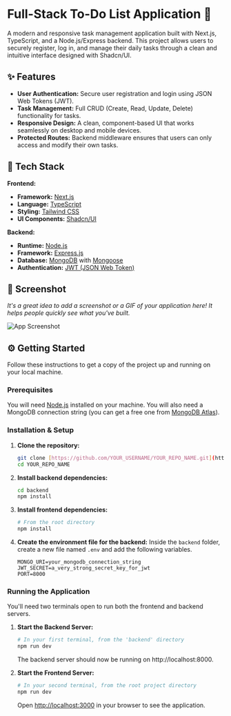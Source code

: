 # Full-Stack To-Do List Application 📝

A modern and responsive task management application built with Next.js, TypeScript, and a Node.js/Express backend. This project allows users to securely register, log in, and manage their daily tasks through a clean and intuitive interface designed with Shadcn/UI.

## ✨ Features

- **User Authentication:** Secure user registration and login using JSON Web Tokens (JWT).
- **Task Management:** Full CRUD (Create, Read, Update, Delete) functionality for tasks.
- **Responsive Design:** A clean, component-based UI that works seamlessly on desktop and mobile devices.
- **Protected Routes:** Backend middleware ensures that users can only access and modify their own tasks.

## 🚀 Tech Stack

**Frontend:**
- **Framework:** [Next.js](https://nextjs.org/)
- **Language:** [TypeScript](https://www.typescriptlang.org/)
- **Styling:** [Tailwind CSS](https://tailwindcss.com/)
- **UI Components:** [Shadcn/UI](https://ui.shadcn.com/)

**Backend:**
- **Runtime:** [Node.js](https://nodejs.org/)
- **Framework:** [Express.js](https://expressjs.com/)
- **Database:** [MongoDB](https://www.mongodb.com/) with [Mongoose](https://mongoosejs.com/)
- **Authentication:** [JWT (JSON Web Token)](https://jwt.io/)

## 📸 Screenshot

*It's a great idea to add a screenshot or a GIF of your application here! It helps people quickly see what you've built.*

![App Screenshot](link-to-your-screenshot.png)


## ⚙️ Getting Started

Follow these instructions to get a copy of the project up and running on your local machine.

### Prerequisites

You will need [Node.js](https://nodejs.org/en/) installed on your machine. You will also need a MongoDB connection string (you can get a free one from [MongoDB Atlas](https://www.mongodb.com/cloud/atlas)).

### Installation & Setup

1.  **Clone the repository:**
    ```bash
    git clone [https://github.com/YOUR_USERNAME/YOUR_REPO_NAME.git](https://github.com/YOUR_USERNAME/YOUR_REPO_NAME.git)
    cd YOUR_REPO_NAME
    ```

2.  **Install backend dependencies:**
    ```bash
    cd backend
    npm install
    ```

3.  **Install frontend dependencies:**
    ```bash
    # From the root directory
    npm install
    ```

4.  **Create the environment file for the backend:**
    Inside the `backend` folder, create a new file named `.env` and add the following variables.
    ```env
    MONGO_URI=your_mongodb_connection_string
    JWT_SECRET=a_very_strong_secret_key_for_jwt
    PORT=8000
    ```

### Running the Application

You'll need two terminals open to run both the frontend and backend servers.

1.  **Start the Backend Server:**
    ```bash
    # In your first terminal, from the 'backend' directory
    npm run dev
    ```
    The backend server should now be running on http://localhost:8000.

2.  **Start the Frontend Server:**
    ```bash
    # In your second terminal, from the root project directory
    npm run dev
    ```
    Open [http://localhost:3000](http://localhost:3000) in your browser to see the application.
